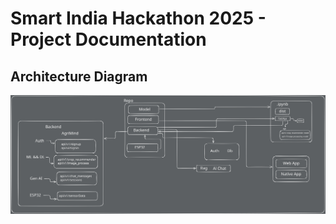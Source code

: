 # Smart India Hackathon 2025 - Project Documentation

## Architecture Diagram
![Architecture](./public/SIH2025.svg)